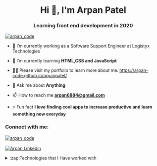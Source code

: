 <h1 align="center">Hi 👋, I'm Arpan Patel</h1>
<h3 align="center">Learning front end development in 2020</h3>

<p align="left"> <a href="https://www.instagram.com/arpan.codes" target="blank"><img src="https://img.shields.io/badge/Instagram-E4405F?style=for-the-badge&logo=instagram&logoColor=white" alt="arpan_code" /></a> </p>

- 💼 I’m currently working as a Software Support Engineer at Logistyx Technologies

- 🌱 I’m currently learning **HTML,CSS and JavaScript**

- 👨‍💻 Please visit my portfolio to learn more about me. https://arpan-code.github.io/arpanpatel/

- 💬 Ask me about **Anything**

- 📫 How to reach me **arpan6884@gmail.com**

- ⚡ Fun fact **I love finding cool apps to increase productive and learn something new everyday**

<h3 align="left">Connect with me:</h3>

<p align="left">

<a href="https://www.instagram.com/arpan.codes" target="blank"><img align="center" src="https://www.flaticon.com/svg/static/icons/svg/1409/1409946.svg" alt="arpan_code" height="30" width="40" /></a>

<a href="https://www.linkedin.com/in/arpanpatel30/" target="blank"><img align="center" src="https://www.flaticon.com/svg/vstatic/svg/174/174857.svg?token=exp=1611341046~hmac=c075e102b120b50dc1ec7e1c11202370" alt="Arpan Linkedin" height="30" width="40" /></a>
  
</p>

<div>

  <details>
      <summary>:zap:Technologies that I Have worked with </summary>
<p align="left"> 
 <a href="https://www.w3.org/html/" target="_blank"> <img src="https://raw.githubusercontent.com/devicons/devicon/master/icons/html5/html5-original-wordmark.svg" alt="html5" width="40" height="40"/> </a>

<a href="https://www.w3schools.com/css/" target="_blank"> <img src="https://raw.githubusercontent.com/devicons/devicon/master/icons/css3/css3-original-wordmark.svg" alt="css3" width="40" height="40"/> </a>

<a href="https://developer.mozilla.org/en-US/docs/Web/JavaScript" target="_blank"> <img src="https://raw.githubusercontent.com/devicons/devicon/master/icons/javascript/javascript-original.svg" alt="javascript" width="40" height="40"/>

<a href="https://getbootstrap.com" target="_blank"> <img src="https://raw.githubusercontent.com/devicons/devicon/master/icons/bootstrap/bootstrap-plain-wordmark.svg" alt="bootstrap" width="40" height="40"/> </a>

<a href="https://firebase.google.com/" target="_blank"> <img src="https://www.vectorlogo.zone/logos/firebase/firebase-icon.svg" alt="firebase" width="40" height="40"/> </a>

<a href="https://www.linux.org/" target="_blank"> <img src="https://raw.githubusercontent.com/devicons/devicon/master/icons/linux/linux-original.svg" alt="linux" width="40" height="40"/> </a>

<a href="https://postman.com" target="_blank"> <img src="https://www.vectorlogo.zone/logos/getpostman/getpostman-icon.svg" alt="postman" width="40" height="40"/> </a>

<a href="https://www.python.org" target="_blank"> <img src="https://raw.githubusercontent.com/devicons/devicon/master/icons/python/python-original.svg" alt="python" width="40" height="40"/>

  </details>
</div>

